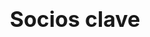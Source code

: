 ## Socios clave

<style>
    h2{ font-size:34px; text-align:center}
    h4{ font-size:25px}
    ul{
        display:grid;
        gap:5px
    }
    p{font-size:18px;}
</style>